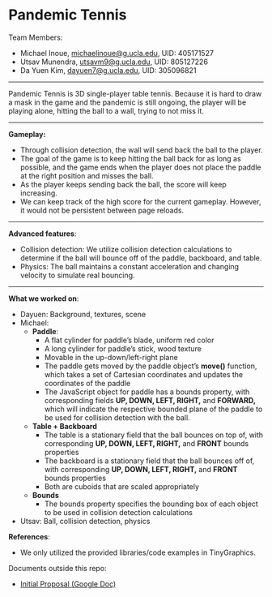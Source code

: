 # Pandemic Tennis

Team Members:
* Michael Inoue, michaelinoue@g.ucla.edu, UID: 405171527 
* Utsav Munendra, utsavm9@g.ucla.edu, UID: 805127226
* Da Yuen Kim, dayuen7@g.ucla.edu, UID: 305096821

---

Pandemic Tennis is 3D single-player table tennis. Because it is hard to draw a mask in the game and the pandemic is still ongoing, the player will be playing alone, hitting the ball to a wall, trying to not miss it. 

---

**Gameplay:**
* Through collision detection, the wall will send back the ball to the player. 
* The goal of the game is to keep hitting the ball back for as long as possible, and the game ends when the player does not place the paddle at the right position and misses the ball. 
* As the player keeps sending back the ball, the score will keep increasing. 
* We can keep track of the high score for the current gameplay. However, it would not be persistent between page reloads.

--- 

**Advanced features**:
* Collision detection: We utilize collision detection calculations to determine if the ball will bounce off of the paddle, backboard, and table.
* Physics: The ball maintains a constant acceleration and changing velocity to simulate real bouncing.

---

**What we worked on**:
* Dayuen: Background, textures, scene
* Michael: 
  * **Paddle**: 
    * A flat cylinder for paddle’s blade, uniform red color
    * A long cylinder for paddle’s stick, wood texture
    * Movable in the up-down/left-right plane
    * The paddle gets moved by the paddle object’s **move()** function, which takes a set of Cartesian coordinates and updates the coordinates of the paddle
    * The JavaScript object for paddle has a bounds property, with corresponding fields **UP, DOWN, LEFT, RIGHT,** and **FORWARD,** which will indicate the respective bounded plane of the paddle to be used for collision detection with the ball.
  * **Table + Backboard**
    * The table is a stationary field that the ball bounces on top of, with corresponding **UP, DOWN, LEFT, RIGHT,** and **FRONT** bounds properties 
    * The backboard is a stationary field that the ball bounces off of, with corresponding **UP, DOWN, LEFT, RIGHT,** and **FRONT** bounds properties
    * Both are cuboids that are scaled appropriately
  * **Bounds**
    * The bounds property specifies the bounding box of each object to be used in collision detection calculations
* Utsav: Ball, collision detection, physics

**References**:
* We only utilized the provided libraries/code examples in TinyGraphics.

Documents outside this repo:
* [Initial Proposal (Google Doc)](https://docs.google.com/document/d/11gYp_Cpch9pHaLROfFWWhyT-0MKKXDhjeYqwi35HxDw/edit?usp=sharing)

